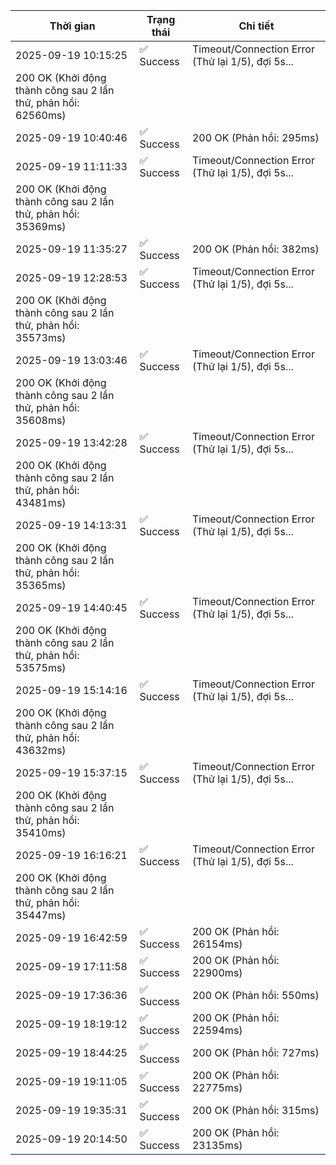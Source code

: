 | Thời gian | Trạng thái | Chi tiết |
|---|---|---|
| 2025-09-19 10:15:25 | ✅ Success | Timeout/Connection Error (Thử lại 1/5), đợi 5s...
200 OK (Khởi động thành công sau 2 lần thử, phản hồi: 62560ms) |
| 2025-09-19 10:40:46 | ✅ Success | 200 OK (Phản hồi: 295ms) |
| 2025-09-19 11:11:33 | ✅ Success | Timeout/Connection Error (Thử lại 1/5), đợi 5s...
200 OK (Khởi động thành công sau 2 lần thử, phản hồi: 35369ms) |
| 2025-09-19 11:35:27 | ✅ Success | 200 OK (Phản hồi: 382ms) |
| 2025-09-19 12:28:53 | ✅ Success | Timeout/Connection Error (Thử lại 1/5), đợi 5s...
200 OK (Khởi động thành công sau 2 lần thử, phản hồi: 35573ms) |
| 2025-09-19 13:03:46 | ✅ Success | Timeout/Connection Error (Thử lại 1/5), đợi 5s...
200 OK (Khởi động thành công sau 2 lần thử, phản hồi: 35608ms) |
| 2025-09-19 13:42:28 | ✅ Success | Timeout/Connection Error (Thử lại 1/5), đợi 5s...
200 OK (Khởi động thành công sau 2 lần thử, phản hồi: 43481ms) |
| 2025-09-19 14:13:31 | ✅ Success | Timeout/Connection Error (Thử lại 1/5), đợi 5s...
200 OK (Khởi động thành công sau 2 lần thử, phản hồi: 35365ms) |
| 2025-09-19 14:40:45 | ✅ Success | Timeout/Connection Error (Thử lại 1/5), đợi 5s...
200 OK (Khởi động thành công sau 2 lần thử, phản hồi: 53575ms) |
| 2025-09-19 15:14:16 | ✅ Success | Timeout/Connection Error (Thử lại 1/5), đợi 5s...
200 OK (Khởi động thành công sau 2 lần thử, phản hồi: 43632ms) |
| 2025-09-19 15:37:15 | ✅ Success | Timeout/Connection Error (Thử lại 1/5), đợi 5s...
200 OK (Khởi động thành công sau 2 lần thử, phản hồi: 35410ms) |
| 2025-09-19 16:16:21 | ✅ Success | Timeout/Connection Error (Thử lại 1/5), đợi 5s...
200 OK (Khởi động thành công sau 2 lần thử, phản hồi: 35447ms) |
| 2025-09-19 16:42:59 | ✅ Success | 200 OK (Phản hồi: 26154ms) |
| 2025-09-19 17:11:58 | ✅ Success | 200 OK (Phản hồi: 22900ms) |
| 2025-09-19 17:36:36 | ✅ Success | 200 OK (Phản hồi: 550ms) |
| 2025-09-19 18:19:12 | ✅ Success | 200 OK (Phản hồi: 22594ms) |
| 2025-09-19 18:44:25 | ✅ Success | 200 OK (Phản hồi: 727ms) |
| 2025-09-19 19:11:05 | ✅ Success | 200 OK (Phản hồi: 22775ms) |
| 2025-09-19 19:35:31 | ✅ Success | 200 OK (Phản hồi: 315ms) |
| 2025-09-19 20:14:50 | ✅ Success | 200 OK (Phản hồi: 23135ms) |
